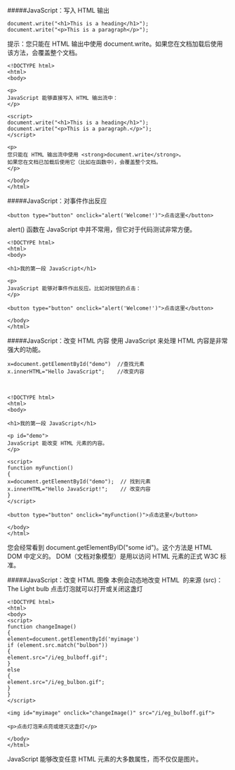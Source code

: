 #####JavaScript：写入 HTML 输出

    document.write("<h1>This is a heading</h1>");
    document.write("<p>This is a paragraph</p>");

提示：您只能在 HTML 输出中使用 document.write。如果您在文档加载后使用该方法，会覆盖整个文档。

    <!DOCTYPE html>
    <html>
    <body>
    
    <p>
    JavaScript 能够直接写入 HTML 输出流中：
    </p>
    
    <script>
    document.write("<h1>This is a heading</h1>");
    document.write("<p>This is a paragraph.</p>");
    </script>
    
    <p>
    您只能在 HTML 输出流中使用 <strong>document.write</strong>。
    如果您在文档已加载后使用它（比如在函数中），会覆盖整个文档。
    </p>
    
    </body>
    </html>

#####JavaScript：对事件作出反应

    <button type="button" onclick="alert('Welcome!')">点击这里</button>

alert() 函数在 JavaScript 中并不常用，但它对于代码测试非常方便。

    <!DOCTYPE html>
    <html>
    <body>
    
    <h1>我的第一段 JavaScript</h1>

    <p>
    JavaScript 能够对事件作出反应。比如对按钮的点击：
    </p>
    
    <button type="button" onclick="alert('Welcome!')">点击这里</button>
    
    </body>
    </html>

#####JavaScript：改变 HTML 内容
使用 JavaScript 来处理 HTML 内容是非常强大的功能。

    x=document.getElementById("demo")  //查找元素
    x.innerHTML="Hello JavaScript";    //改变内容

<br />

    <!DOCTYPE html>
    <html>
    <body>
    
    <h1>我的第一段 JavaScript</h1>
    
    <p id="demo">
    JavaScript 能改变 HTML 元素的内容。
    </p>
    
    <script>
    function myFunction()
    {
    x=document.getElementById("demo");  // 找到元素
    x.innerHTML="Hello JavaScript!";    // 改变内容
    }
    </script>
    
    <button type="button" onclick="myFunction()">点击这里</button>
    
    </body>
    </html>

您会经常看到 document.getElementByID("some id")。这个方法是 HTML DOM 中定义的。
DOM（文档对象模型）是用以访问 HTML 元素的正式 W3C 标准。

#####JavaScript：改变 HTML 图像
本例会动态地改变 HTML <image> 的来源 (src)：
The Light bulb
点击灯泡就可以打开或关闭这盏灯

    <!DOCTYPE html>
    <html>
    <body>
    <script>
    function changeImage()
    {
    element=document.getElementById('myimage')
    if (element.src.match("bulbon"))
    {
    element.src="/i/eg_bulboff.gif";
    }
    else
    {
    element.src="/i/eg_bulbon.gif";
    }
    }
    </script>
    
    <img id="myimage" onclick="changeImage()" src="/i/eg_bulboff.gif">
    
    <p>点击灯泡来点亮或熄灭这盏灯</p>
    
    </body>
    </html>

JavaScript 能够改变任意 HTML 元素的大多数属性，而不仅仅是图片。


